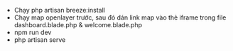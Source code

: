 - Chạy php artisan breeze:install
- Chạy map openlayer trước, sau đó dán link map vào thẻ iframe trong file dashboard.blade.php & welcome.blade.php
- npm run dev
- php artisan serve
